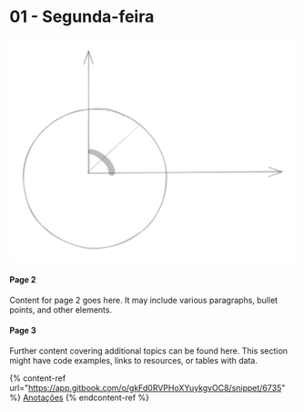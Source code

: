 # 01 - Segunda-feira



<img src="../.gitbook/assets/file.excalidraw.svg" alt="" class="gitbook-drawing">



#### Page 2

Content for page 2 goes here. It may include various paragraphs, bullet points, and other elements.

#### Page 3

Further content covering additional topics can be found here. This section might have code examples, links to resources, or tables with data.



{% content-ref url="https://app.gitbook.com/o/gkFd0RVPHoXYuykgvOC8/snippet/6735" %}
[Anotações](https://app.gitbook.com/o/gkFd0RVPHoXYuykgvOC8/snippet/6735)
{% endcontent-ref %}
